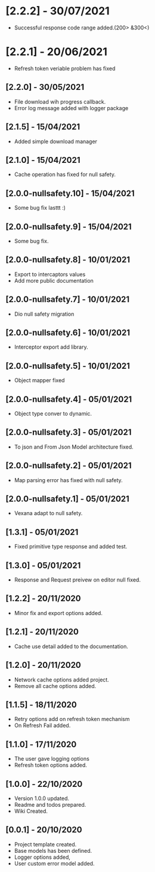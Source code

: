 # [2.2.2] - 30/07/2021

- Successful response code range added.(200> &300<)

# [2.2.1] - 20/06/2021

- Refresh token veriable problem has fixed

## [2.2.0] - 30/05/2021

- File download wih progress callback.
- Error log message added with logger package

## [2.1.5] - 15/04/2021

- Added simple download manager

## [2.1.0] - 15/04/2021

- Cache operation has fixed for null safety.

## [2.0.0-nullsafety.10] - 15/04/2021

- Some bug fix lasttt :)

## [2.0.0-nullsafety.9] - 15/04/2021

- Some bug fix.

## [2.0.0-nullsafety.8] - 10/01/2021

- Export to intercaptors values
- Add more public documentation

## [2.0.0-nullsafety.7] - 10/01/2021

- Dio null safety migration

<!-- # [2.1.0] - 10/01/2021

- Web support added.
- NoSQL db added for cache @ahm3tcelik with sembast. -->

## [2.0.0-nullsafety.6] - 10/01/2021

- Interceptor export add library.

## [2.0.0-nullsafety.5] - 10/01/2021

- Object mapper fixed

## [2.0.0-nullsafety.4] - 05/01/2021

- Object type conver to dynamic.

## [2.0.0-nullsafety.3] - 05/01/2021

- To json and From Json Model architecture fixed.

## [2.0.0-nullsafety.2] - 05/01/2021

- Map parsing error has fixed with null safety.

## [2.0.0-nullsafety.1] - 05/01/2021

- Vexana adapt to null safety.

## [1.3.1] - 05/01/2021

- Fixed primitive type response and added test.

## [1.3.0] - 05/01/2021

- Response and Request preivew on editor null fixed.

## [1.2.2] - 20/11/2020

- Minor fix and export options added.

## [1.2.1] - 20/11/2020

- Cache use detail added to the documentation.

## [1.2.0] - 20/11/2020

- Network cache options added project.
- Remove all cache options added.

## [1.1.5] - 18/11/2020

- Retry options add on refresh token mechanism
- On Refresh Fail added.

## [1.1.0] - 17/11/2020

- The user gave logging options
- Refresh token options added.

## [1.0.0] - 22/10/2020

- Version 1.0.0 updated.
- Readme and todos prepared.
- Wiki Created.

## [0.0.1] - 20/10/2020

- Project template created.
- Base models has been defined.
- Logger options added,
- User custom error model added.
